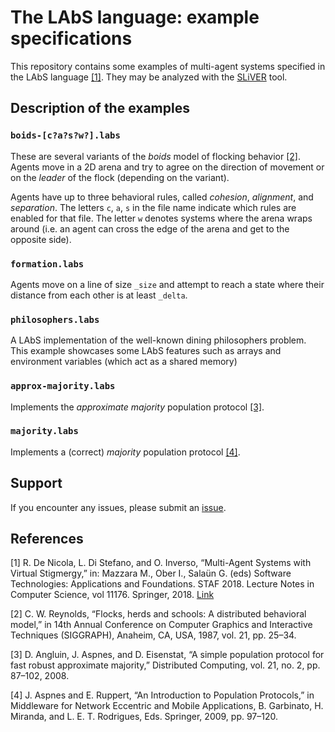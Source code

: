 
# The LAbS language: example specifications 

This repository contains some examples of multi-agent systems specified in the
LAbS language [[1]](#references). They may be analyzed with the
[SLiVER](https://github.com/labs-lang/sliver) tool.

## Description of the examples

### `boids-[c?a?s?w?].labs`

These are several variants of the *boids* model of flocking behavior
[[2]](#references).
Agents move in a 2D arena and try to agree on the direction of movement or
on the *leader* of the flock (depending on the variant).

Agents have up to three behavioral rules, called *cohesion*, *alignment*, and
*separation*.
The letters `c`, `a`, `s` in the file name indicate which rules are enabled
for that file.
The letter `w` denotes systems where the arena wraps around (i.e. an agent can
cross the edge of the arena and get to the opposite side).

### `formation.labs`

Agents move on a line of size `_size` and attempt to reach a state where their distance from
each other is at least `_delta`.

### `philosophers.labs`

A LAbS implementation of the well-known dining philosophers problem.
This example showcases some LAbS features such as arrays and environment
variables (which act as a shared memory) 

### `approx-majority.labs`

Implements the *approximate majority* population protocol [[3]](#references).

### `majority.labs`

Implements a (correct) *majority* population protocol [[4]](#references).

## Support

If you encounter any issues, please submit
an [issue](https://github.com/labs-lang/labs-examples/issues).

## References

[1] R. De Nicola, L. Di Stefano, and O. Inverso, “Multi-Agent Systems with Virtual Stigmergy,” in: Mazzara M., Ober I., Salaün G. (eds) Software Technologies: Applications and Foundations. STAF 2018. Lecture Notes in Computer Science, vol 11176. Springer, 2018. [Link](https://link.springer.com/chapter/10.1007%2F978-3-030-04771-9_26)

[2] C. W. Reynolds, “Flocks, herds and schools: A distributed behavioral model,” in 14th Annual Conference on Computer Graphics and                Interactive Techniques (SIGGRAPH), Anaheim, CA, USA, 1987, vol. 21, pp. 25–34.

[3] D. Angluin, J. Aspnes, and D. Eisenstat, “A simple population protocol for fast robust approximate majority,” Distributed Computing, vol. 21, no. 2, pp. 87–102, 2008.

[4] J. Aspnes and E. Ruppert, “An Introduction to Population Protocols,” in Middleware for Network Eccentric and Mobile Applications, B. Garbinato, H. Miranda, and L. E. T. Rodrigues, Eds. Springer, 2009, pp. 97–120.

